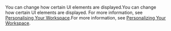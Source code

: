 <span data-ttu-id="9afad-101">You can change how certain UI elements are displayed.</span><span class="sxs-lookup"><span data-stu-id="9afad-101">You can change how certain UI elements are displayed.</span></span> <span data-ttu-id="9afad-102">For more information, see [Personalising Your Workspace](../ui-personalization-user.md).</span><span class="sxs-lookup"><span data-stu-id="9afad-102">For more information, see [Personalizing Your Workspace](../ui-personalization-user.md).</span></span>
